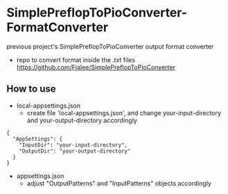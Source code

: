 # SimplePreflopToPioConverter-FormatConverter
previous project's SimplePreflopToPioConverter output format converter

* repo to convert format inside the .txt files https://github.com/Fjalee/SimplePreflopToPioConverter

## How to use 
* local-appsettings.json
   * create file 'local-appsettings.json', and change your-input-directory and your-output-directory accordingly
```
{
  "AppSettings": {
    "InputDir": "your-input-directory",
    "OutputDir": "your-output-directory"
  }
}
```

* appsettings.json
   * adjust "OutputPatterns" and "InputPatterns" objects accordingly
